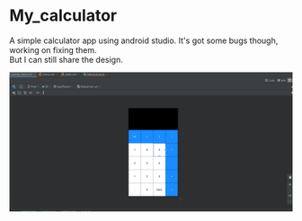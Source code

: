 # My_calculator
A simple calculator app using android studio.
It's got some bugs though, working on fixing them.    
But I can still share the design.

![Image alt text](https://github.com/jayanthvarma134/My_calculator/blob/master/my_calculator.png)
